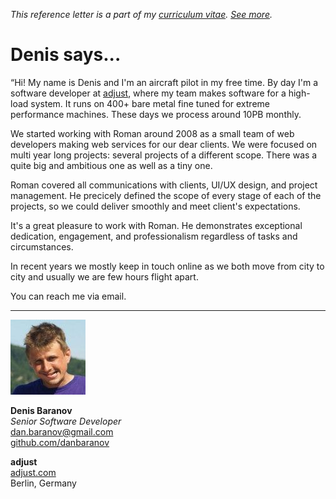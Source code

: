 _This reference letter is a part of my [curriculum vitae](/cv.html).
[See&nbsp;more](./)._

# Denis says...

<p class="quote">&#8220;Hi! My name is Denis and I'm an aircraft
pilot in my free time. By day I'm a software developer at <a
href="https://www.adjust.com">adjust</a>, where my team makes
software for a high-load system. It runs on 400+ bare metal fine
tuned for extreme performance machines. These days we process around
10PB monthly.</p>

We started working with Roman around 2008 as a small team of web
developers making web services for our dear clients. We were focused
on multi year long projects: several projects of a different scope.
There was a quite big and ambitious one as well as a tiny one.

Roman covered all communications with clients, UI/UX design, and
project management. He precicely defined the scope of every stage
of each of the projects, so we could deliver smoothly and meet
client's expectations.

It's a great pleasure to work with Roman. He demonstrates exceptional
dedication, engagement, and professionalism regardless of tasks and
circumstances.

In recent years we mostly keep in touch online as we both move from
city to city and usually we are few hours flight apart.

You can reach me via email.

---

<img src="dba.jpeg" class="avatar">

**Denis Baranov**<br>
_Senior Software Developer_<br>
dan.baranov@gmail.com<br>
[github.com/danbaranov](https://github.com/danbaranov)

**adjust**<br>
[adjust.com](https://www.adjust.com/)<br>
Berlin, Germany
